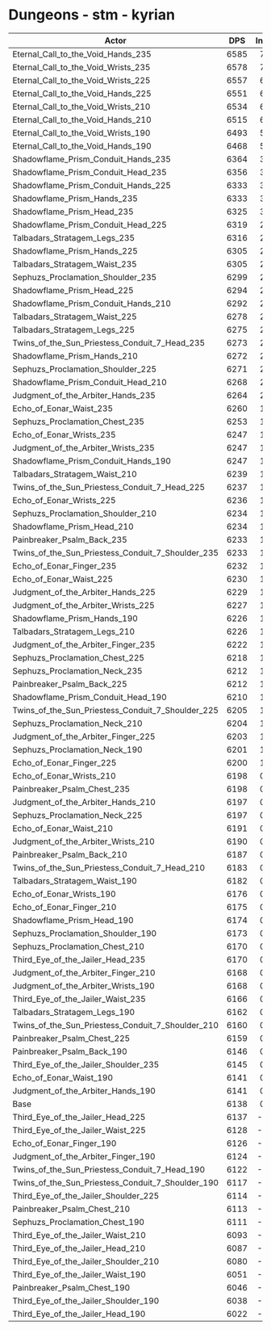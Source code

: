 # Dungeons - stm - kyrian
| Actor | DPS | Increase |
|---|:---:|:---:|
|Eternal_Call_to_the_Void_Hands_235|6585|7.28%|
|Eternal_Call_to_the_Void_Wrists_235|6578|7.17%|
|Eternal_Call_to_the_Void_Wrists_225|6557|6.83%|
|Eternal_Call_to_the_Void_Hands_225|6551|6.73%|
|Eternal_Call_to_the_Void_Wrists_210|6534|6.45%|
|Eternal_Call_to_the_Void_Hands_210|6515|6.14%|
|Eternal_Call_to_the_Void_Wrists_190|6493|5.78%|
|Eternal_Call_to_the_Void_Hands_190|6468|5.38%|
|Shadowflame_Prism_Conduit_Hands_235|6364|3.68%|
|Shadowflame_Prism_Conduit_Head_235|6356|3.55%|
|Shadowflame_Prism_Conduit_Hands_225|6333|3.18%|
|Shadowflame_Prism_Hands_235|6333|3.18%|
|Shadowflame_Prism_Head_235|6325|3.05%|
|Shadowflame_Prism_Conduit_Head_225|6319|2.95%|
|Talbadars_Stratagem_Legs_235|6316|2.90%|
|Shadowflame_Prism_Hands_225|6305|2.72%|
|Talbadars_Stratagem_Waist_235|6305|2.72%|
|Sephuzs_Proclamation_Shoulder_235|6299|2.62%|
|Shadowflame_Prism_Head_225|6294|2.54%|
|Shadowflame_Prism_Conduit_Hands_210|6292|2.51%|
|Talbadars_Stratagem_Waist_225|6278|2.28%|
|Talbadars_Stratagem_Legs_225|6275|2.23%|
|Twins_of_the_Sun_Priestess_Conduit_7_Head_235|6273|2.20%|
|Shadowflame_Prism_Hands_210|6272|2.18%|
|Sephuzs_Proclamation_Shoulder_225|6271|2.17%|
|Shadowflame_Prism_Conduit_Head_210|6268|2.12%|
|Judgment_of_the_Arbiter_Hands_235|6264|2.05%|
|Echo_of_Eonar_Waist_235|6260|1.99%|
|Sephuzs_Proclamation_Chest_235|6253|1.87%|
|Echo_of_Eonar_Wrists_235|6247|1.78%|
|Judgment_of_the_Arbiter_Wrists_235|6247|1.78%|
|Shadowflame_Prism_Conduit_Hands_190|6247|1.78%|
|Talbadars_Stratagem_Waist_210|6239|1.65%|
|Twins_of_the_Sun_Priestess_Conduit_7_Head_225|6237|1.61%|
|Echo_of_Eonar_Wrists_225|6236|1.60%|
|Sephuzs_Proclamation_Shoulder_210|6234|1.56%|
|Shadowflame_Prism_Head_210|6234|1.56%|
|Painbreaker_Psalm_Back_235|6233|1.55%|
|Twins_of_the_Sun_Priestess_Conduit_7_Shoulder_235|6233|1.55%|
|Echo_of_Eonar_Finger_235|6232|1.53%|
|Echo_of_Eonar_Waist_225|6230|1.50%|
|Judgment_of_the_Arbiter_Hands_225|6229|1.48%|
|Judgment_of_the_Arbiter_Wrists_225|6227|1.45%|
|Shadowflame_Prism_Hands_190|6226|1.43%|
|Talbadars_Stratagem_Legs_210|6226|1.43%|
|Judgment_of_the_Arbiter_Finger_235|6222|1.37%|
|Sephuzs_Proclamation_Chest_225|6218|1.30%|
|Sephuzs_Proclamation_Neck_235|6212|1.21%|
|Painbreaker_Psalm_Back_225|6212|1.21%|
|Shadowflame_Prism_Conduit_Head_190|6210|1.17%|
|Twins_of_the_Sun_Priestess_Conduit_7_Shoulder_225|6205|1.09%|
|Sephuzs_Proclamation_Neck_210|6204|1.08%|
|Judgment_of_the_Arbiter_Finger_225|6203|1.06%|
|Sephuzs_Proclamation_Neck_190|6201|1.03%|
|Echo_of_Eonar_Finger_225|6200|1.01%|
|Echo_of_Eonar_Wrists_210|6198|0.98%|
|Painbreaker_Psalm_Chest_235|6198|0.98%|
|Judgment_of_the_Arbiter_Hands_210|6197|0.96%|
|Sephuzs_Proclamation_Neck_225|6197|0.96%|
|Echo_of_Eonar_Waist_210|6191|0.86%|
|Judgment_of_the_Arbiter_Wrists_210|6190|0.85%|
|Painbreaker_Psalm_Back_210|6187|0.80%|
|Twins_of_the_Sun_Priestess_Conduit_7_Head_210|6183|0.73%|
|Talbadars_Stratagem_Waist_190|6182|0.72%|
|Echo_of_Eonar_Wrists_190|6176|0.62%|
|Echo_of_Eonar_Finger_210|6175|0.60%|
|Shadowflame_Prism_Head_190|6174|0.59%|
|Sephuzs_Proclamation_Shoulder_190|6173|0.57%|
|Sephuzs_Proclamation_Chest_210|6170|0.52%|
|Third_Eye_of_the_Jailer_Head_235|6170|0.52%|
|Judgment_of_the_Arbiter_Finger_210|6168|0.49%|
|Judgment_of_the_Arbiter_Wrists_190|6168|0.49%|
|Third_Eye_of_the_Jailer_Waist_235|6166|0.46%|
|Talbadars_Stratagem_Legs_190|6162|0.39%|
|Twins_of_the_Sun_Priestess_Conduit_7_Shoulder_210|6160|0.36%|
|Painbreaker_Psalm_Chest_225|6159|0.34%|
|Painbreaker_Psalm_Back_190|6146|0.13%|
|Third_Eye_of_the_Jailer_Shoulder_235|6145|0.11%|
|Echo_of_Eonar_Waist_190|6141|0.05%|
|Judgment_of_the_Arbiter_Hands_190|6141|0.05%|
|Base|6138|0.00%|
|Third_Eye_of_the_Jailer_Head_225|6137|-0.02%|
|Third_Eye_of_the_Jailer_Waist_225|6128|-0.16%|
|Echo_of_Eonar_Finger_190|6126|-0.20%|
|Judgment_of_the_Arbiter_Finger_190|6124|-0.23%|
|Twins_of_the_Sun_Priestess_Conduit_7_Head_190|6122|-0.26%|
|Twins_of_the_Sun_Priestess_Conduit_7_Shoulder_190|6117|-0.34%|
|Third_Eye_of_the_Jailer_Shoulder_225|6114|-0.39%|
|Painbreaker_Psalm_Chest_210|6113|-0.41%|
|Sephuzs_Proclamation_Chest_190|6111|-0.44%|
|Third_Eye_of_the_Jailer_Waist_210|6093|-0.73%|
|Third_Eye_of_the_Jailer_Head_210|6087|-0.83%|
|Third_Eye_of_the_Jailer_Shoulder_210|6080|-0.94%|
|Third_Eye_of_the_Jailer_Waist_190|6051|-1.42%|
|Painbreaker_Psalm_Chest_190|6046|-1.50%|
|Third_Eye_of_the_Jailer_Shoulder_190|6038|-1.63%|
|Third_Eye_of_the_Jailer_Head_190|6022|-1.89%|
